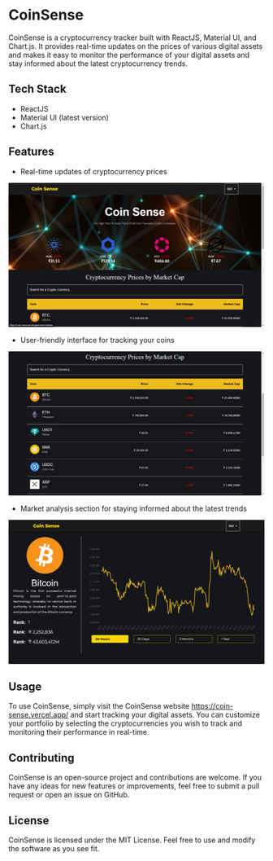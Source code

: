 # CoinSense

CoinSense is a cryptocurrency tracker built with ReactJS, Material UI, and Chart.js. It provides real-time updates on the prices of various digital assets and makes it easy to monitor the performance of your digital assets and stay informed about the latest cryptocurrency trends.

## Tech Stack

- ReactJS
- Material UI (latest version)
- Chart.js

## Features

- Real-time updates of cryptocurrency prices

![Screenshot of CoinSense website](https://raw.githubusercontent.com/aviroopjana/CoinSense/main/screenshots/Screenshot%20(60).png)

- User-friendly interface for tracking your coins

![Screenshot of CoinSense website](https://raw.githubusercontent.com/aviroopjana/CoinSense/main/screenshots/Screenshot%20(61).png)

- Market analysis section for staying informed about the latest trends

![Screenshot of CoinSense website](https://raw.githubusercontent.com/aviroopjana/CoinSense/main/screenshots/Screenshot%20(62).png)


## Usage

To use CoinSense, simply visit the CoinSense website https://coin-sense.vercel.app/ and start tracking your digital assets. You can customize your portfolio by selecting the cryptocurrencies you wish to track and monitoring their performance in real-time.

## Contributing

CoinSense is an open-source project and contributions are welcome. If you have any ideas for new features or improvements, feel free to submit a pull request or open an issue on GitHub.

## License
CoinSense is licensed under the MIT License. Feel free to use and modify the software as you see fit.
